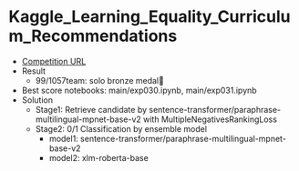 # Kaggle_Learning_Equality_Curriculum_Recommendations

- [Competition URL](https://www.kaggle.com/competitions/learning-equality-curriculum-recommendations/overview)
- Result
  - 99/1057team: solo bronze medal🥉
- Best score notebooks: main/exp030.ipynb, main/exp031.ipynb
- Solution
  - Stage1: Retrieve candidate by sentence-transformer/paraphrase-multilingual-mpnet-base-v2 with MultipleNegativesRankingLoss
  - Stage2: 0/1 Classification by ensemble model
    - model1: sentence-transformer/paraphrase-multilingual-mpnet-base-v2
    - model2: xlm-roberta-base
    
